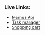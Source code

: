 <h3>Live Links:</h3>
<ul>
  <li><a href="https://memestream.pages.dev/meme?demo=&theme=light">Memes Api</a></li>
  <li><a href="https://taskmanager-8gg.pages.dev/">Task manager</a></li>
  <li><a href="https://shoppingcart-cc0.pages.dev/">Shopping cart</a></li>
</ul>
